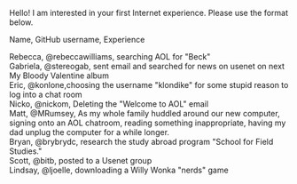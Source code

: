 Hello! I am interested in your first Internet experience. Please use the format below. 

Name, GitHub username, Experience 

Rebecca, @rebeccawilliams, searching AOL for "Beck"   
Gabriela, @stereogab, sent email and searched for news on usenet on next My Bloody Valentine album  
Eric, @konlone,choosing the username "klondike" for some stupid reason to log into a chat room  
Nicko, @nickom, Deleting the "Welcome to AOL" email   
Matt, @MRumsey, As my whole family huddled around our new computer, signing onto an AOL chatroom, reading something inappropriate, having my dad unplug the computer for a while longer.  
Bryan, @brybrydc, research the study abroad program "School for Field Studies."   
Scott, @bitb, posted to a Usenet group    
Lindsay, @ljoelle, downloading a Willy Wonka "nerds" game    
